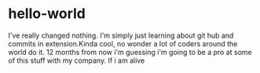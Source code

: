 # hello-world

I've really changed nothing. I'm simply just learning about git hub and commits in extension.Kinda cool, no wonder a lot of coders around the world do it. 12 months from now i'm guessing i'm going to be a pro at some of this stuff with my company. If i am alive
